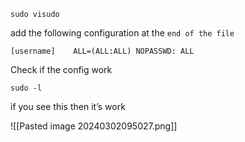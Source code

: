 
```shell
sudo visudo
```

add the following configuration at the `end of the file`

```shell
[username]    ALL=(ALL:ALL) NOPASSWD: ALL
```

Check if the config work

```shell
sudo -l
```

if you see this then it’s work

![[Pasted image 20240302095027.png]]